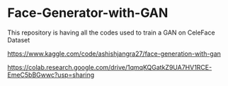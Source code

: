 # Face-Generator-with-GAN
This repository is having all the codes used to train a GAN on CeleFace Dataset


https://www.kaggle.com/code/ashishjangra27/face-generation-with-gan

https://colab.research.google.com/drive/1qmqKQGatkZ9UA7HV1RCE-EmeC5bBGwwc?usp=sharing
